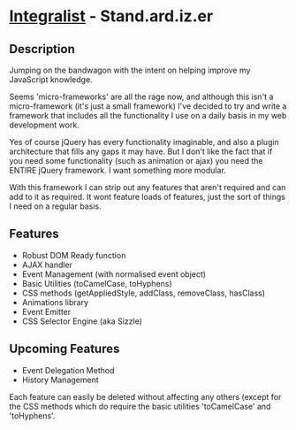 [Integralist](http://www.integralist.co.uk/) - Stand.ard.iz.er
================================

Description
-----------

Jumping on the bandwagon with the intent on helping improve my JavaScript knowledge.

Seems 'micro-frameworks' are all the rage now, and although this isn't a micro-framework (it's just a small framework) I've decided to try and write a framework that includes all the functionality I use on a daily basis in my web development work.

Yes of course jQuery has every functionality imaginable, and also a plugin architecture that fills any gaps it may have. But I don't like the fact that if you need some functionality (such as animation or ajax) you need the ENTIRE jQuery framework. I want something more modular.

With this framework I can strip out any features that aren't required and can add to it as required. It wont feature loads of features, just the sort of things I need on a regular basis.

Features
--------

* Robust DOM Ready function
* AJAX handler
* Event Management (with normalised event object)
* Basic Utilities (toCamelCase, toHyphens)
* CSS methods (getAppliedStyle, addClass, removeClass, hasClass)
* Animations library
* Event Emitter
* CSS Selector Engine (aka Sizzle)

Upcoming Features
-----------------

* Event Delegation Method
* History Management

Each feature can easily be deleted without affecting any others (except for the CSS methods which do require the basic utilities 'toCamelCase' and 'toHyphens'.